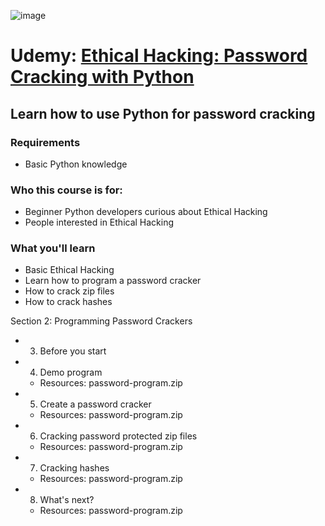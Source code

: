 ![image](https://user-images.githubusercontent.com/51442719/166161503-f742c63f-065c-4304-bbb7-589e8b8916ca.png)

# Udemy: [Ethical Hacking: Password Cracking with Python](https://www.udemy.com/course/ethical-hacking-password-cracking-with-python/)
## Learn how to use Python for password cracking

### Requirements
- Basic Python knowledge

### Who this course is for:
- Beginner Python developers curious about Ethical Hacking
- People interested in Ethical Hacking

### What you'll learn
- Basic Ethical Hacking
- Learn how to program a password cracker
- How to crack zip files
- How to crack hashes

Section 2: Programming Password Crackers
- 3. Before you start
- 4. Demo program
  - Resources: password-program.zip
- 5. Create a password cracker
  - Resources: password-program.zip
- 6. Cracking password protected zip files
  - Resources: password-program.zip
- 7. Cracking hashes
  - Resources: password-program.zip
- 8. What's next?
  - Resources: password-program.zip
